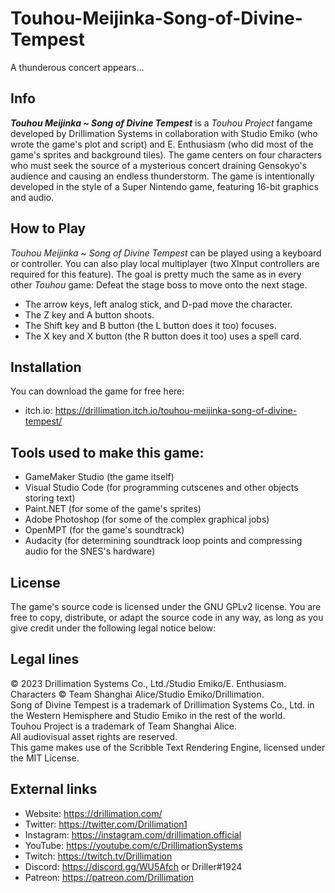 # Touhou-Meijinka-Song-of-Divine-Tempest
A thunderous concert appears...
## Info
***Touhou Meijinka ~ Song of Divine Tempest*** is a *Touhou Project* fangame developed by Drillimation Systems in collaboration with Studio Emiko (who wrote the game's plot and script) and E. Enthusiasm (who did most of the game's sprites and background tiles). The game centers on four characters who must seek the source of a mysterious concert draining Gensokyo's audience and causing an endless thunderstorm. The game is intentionally developed in the style of a Super Nintendo game, featuring 16-bit graphics and audio.

## How to Play
*Touhou Meijinka ~ Song of Divine Tempest* can be played using a keyboard or controller. You can also play local multiplayer (two XInput controllers are required for this feature). The goal is pretty much the same as in every other *Touhou* game: Defeat the stage boss to move onto the next stage.

- The arrow keys, left analog stick, and D-pad move the character.
- The Z key and A button shoots.
- The Shift key and B button (the L button does it too) focuses.
- The X key and X button (the R button does it too) uses a spell card.

## Installation
You can download the game for free here:
- itch.io: https://drillimation.itch.io/touhou-meijinka-song-of-divine-tempest/

## Tools used to make this game:
- GameMaker Studio (the game itself)
- Visual Studio Code (for programming cutscenes and other objects storing text)
- Paint.NET (for some of the game's sprites)
- Adobe Photoshop (for some of the complex graphical jobs)
- OpenMPT (for the game's soundtrack)
- Audacity (for determining soundtrack loop points and compressing audio for the SNES's hardware)

## License
The game's source code is licensed under the GNU GPLv2 license. You are free to copy, distribute, or adapt the source code in any way, as long as you give credit under the following legal notice below:

## Legal lines
© 2023 Drillimation Systems Co., Ltd./Studio Emiko/E. Enthusiasm. Characters © Team Shanghai Alice/Studio Emiko/Drillimation.  
Song of Divine Tempest is a trademark of Drillimation Systems Co., Ltd. in the Western Hemisphere and Studio Emiko in the rest of the world.  
Touhou Project is a trademark of Team Shanghai Alice.  
All audiovisual asset rights are reserved.  
This game makes use of the Scribble Text Rendering Engine, licensed under the MIT License.

## External links
* Website: https://drillimation.com/
* Twitter: https://twitter.com/Drillimation1
* Instagram: https://instagram.com/drillimation.official
* YouTube: https://youtube.com/c/DrillimationSystems
* Twitch: https://twitch.tv/Drillimation
* Discord: https://discord.gg/WU5Afch or Driller#1924
* Patreon: https://patreon.com/Drillimation
